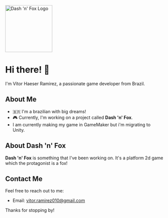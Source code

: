 <img src="https://github.com/VitinhoFOX/VitinhoFOX/assets/148167336/d20aa5ef-29ef-461b-9c4c-20ac1f527168" width="150" height="150" alt="Dash 'n' Fox Logo">

# Hi there! 👋

I'm Vítor Haeser Ramirez, a passionate game developer from Brazil.

## About Me
- 🇧🇷 I'm a brazilian with big dreams!
- 🎮 Currently, I'm working on a project called **Dash 'n' Fox**.
- I am currently making my game in GameMaker but i'm migrating to Unity.

## About Dash 'n' Fox
**Dash 'n' Fox** is something that I've been working on. It's a platform 2d game which the protagonist is a fox!

## Contact Me
Feel free to reach out to me:

- Email: vitor.ramirez010@gmail.com

Thanks for stopping by!
